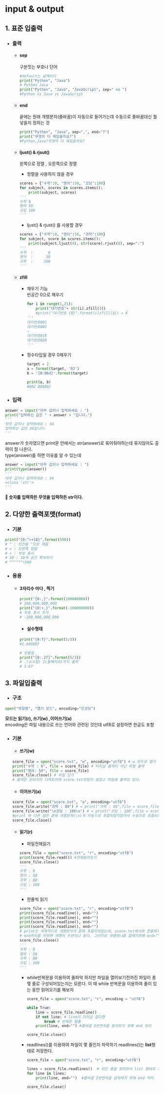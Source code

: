 # input & output
## 1. 표준 입출력

- ### 출력
  - #### sep
	구분짓는 부호나 단어
	```python
	#default는 공백이다
	print("Python", "Java")
	# Python Java
	print("Python", "Java", "JavaScript", sep=" vs ")
	#Python vs Java vs JavaScript
	```
  
  - #### end

	끝에는 원래 개행문자(줄바꿈)이 자동으로 들어가는데 수동으로 줄바꿈대신 뭘넣을지 정하는 것
	```python
	print("Python", "Java", sep=",", end="?")
	print("무엇이 더 재밌을까요?")
	#Python,Java?무엇이 더 재밌을까요?
	```

  - #### ljust() & rjsut()
    왼쪽으로 정렬 , 오른쪽으로 정렬

    - 정렬을 사용하지 않을 경우

    ```python
    scores = {"수학":0, "영어":50, "코딩":100}
    for subject, scores in scores.items():
        print(subject, scores)
    '''
    수학 0
    영어 50
    코딩 100
    '''
    ```
    
    - ljust() & rjust() 를 사용할 경우

    ```python
    scores = {"수학":0, "영어":50, "과학":100}
    for subject, score in scores.items():
        print(subject.ljust(4), str(score).rjust(8), sep=":")
    '''
    수학  :       0
    영어  :      50
    과학  :     100
    '''
    ```
  - #### zfill

	* 채우기 기능  
	빈공간 0으로 채우기
		```python
		for i in range(1,21):
		    print("대기번호"+ str(i).zfill(3))
		    #print("대기번호 {0}".format(i)zfill(3)) = X
		'''
		대기번호001
		대기번호002
		~
		대기번호019
		대기번호020
		'''
		```
	
	* 정수타입일 경우 0채우기
		```python
		target = 2
		a = format(target, '03')
		b = '{0:06d}'.format(target)
		
		print(a, b)
		#002 000002
		```
- ### 입력
```python
answer = input("아무 값이나 입력하세요 : ")
print("입력하신 값은 " + answer + "입니다.")
'''
아무 값이나 입력하세요 : 34
입력하신 값은 34입니다.
'''
```
answer가 숫자였으면 print문 안에서는 str(answer)로 묶어줘야하는데 묶지않아도 출력이 잘 나온다.   
type(answer)를 하면 이유를 알 수 있는데  

```python
answer = input("아무 값이나 입력하세요 : ")
print(type(answer))
'''
아무 값이나 입력하세요 : 34
<class 'str'>
'''
```
**🦊  숫자를 입력하든 무엇을 입력하든 str이다.**

## 2. 다양한 출력포맷(format)

- ### 기본

```python
print("{0:^>+10}".format(500))
# ^ : 빈칸을 ^으로 채움
# > : 오른쪽 정렬
# + : 부호 표시
# 10 : 10개 공간 확보하기
# ^^^^^^+500
```
- ### 응용
  - #### 3자리수 마다 , 찍기

    ```python
    print("{0:,}".format(100000000))
    # 100,000,000,000
    print("{0:+,}".format(-100000000))
    # 부호 표시 추가
    # -100,000,000,000
    ```

    - #### 실수형태

    ```python
    print("{0:f}".format(5/3))
    #1.666667
    ```
    ```python
    # 반올림
    print("{0:.2f}".format(5/3))
    # .(소수점) 2(둘째자리)까지 출력
    # 1.67
    ```

## 3. 파일입출력
- ### 구조

```python
open("파일명", "열기 모드", encoding="인코딩")
```
**모드는 읽기(r), 쓰기(w) ,이어쓰기(a)**   
encoding은 파일 내용으로 쓰는 언어와 관련된 것인데 utf8로 설정하면 한글도 포함

- ### 기본

    - #### 쓰기(w)
    ```python
    score_file = open("score.txt", "w", encoding="utf8") # w 모드로 열기
    print("수학 : 0", file = score_file) # 터미널 출력이 아닌 파일 출력
    print("영어: 50", file = score_file)
    score_file.close() # 파일 닫기
    # 출력은 안되지만 디렉토리에 score.txt파일이 생겼고 파일에 출력이 있다.
    ```
    
    - #### 이어쓰기(a)
    ```python
    score_file = open("score.txt", "a", encoding="utf8")
    score_file.write("과학 : 80") # = print("과학 : 80",file = score_file)
    score_file.write("\n코딩 : 100\n") # = print("코딩 : 100",file = score_file)
    #print 와 다른 점은 끝에 개행문자(\n)가 자동으로 포함되있지않아서 수동으로 포함시켜줘야한다.
    score_file.close()
    ```
    - #### 읽기(r)
        - 파일전체읽기
        ```python
        score_file = open("score.txt", "r", encoding="utf8")
        print(score_file.read()) #전체읽어오기
        score_file.close()
        '''
        수학 : 0
        영어 : 50
        과학 : 80
        코딩 : 100
        '''
        ```
        - 한줄씩 읽기
        ```python
        score_file = open("score.txt", "r", encoding="utf8")
        print(score_file.readline(), end="")
        print(score_file.readline(), end="")
        print(score_file.readline(), end="")
        print(score_file.readline(), end="")
        # print는 자체적으로 개행문자가 끝에 포함되어있는데, score.txt에서의 한줄에서도 하나씩 개행문자가 포함되어있으므로
        # end처리를 안하면 개행이 두번이나 된다. 그러므로 개행하나를 없애기위해 end=""로 처리해준다.
        score_file.close()
        '''
        수학 : 0
        영어 : 50
        과학 : 80
        코딩 : 100
        '''
        ```
        - while반복문을 이용하여 줄파악
          하지만 파일을 열어보기전까진 파일이 총 몇 줄로 구성되어있는지는 모른다.
          이 때 while 반복문을 이용하여 줄이 있는 동안 읽어오기를 해보자
            ```python
            score_file = open("score.txt", "r", encoding = "utf8")
            
            while True:
                line = score_file.readline()
                if not line: # line이 더이상 없다면
                    break # 반복문 탈출
                print(line, end="") #줄바꿈 2번연속을 방지하기 위해 end 처리
            
            score_file.close()
            ```
        - readlines()를 이용하여 파일이 몇 줄인지 파악하기
          readlines()는 **list**형태로 저장한다.
        
            ```python
            score_file = open("score.txt", "r", encoding="utf8")
            
            lines = score_file.readlines()  # 모든 줄을 읽어와서 list 형태로 저장
            for line in lines:
                print(line, end="")  #줄바꿈 2번연속을 방지하기 위해 end 처리
            
            score_file.close()
            ```








